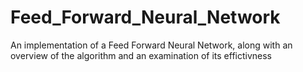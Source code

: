 # Feed_Forward_Neural_Network
An implementation of a Feed Forward Neural Network, along with an overview of the algorithm and an examination of its effictivness
